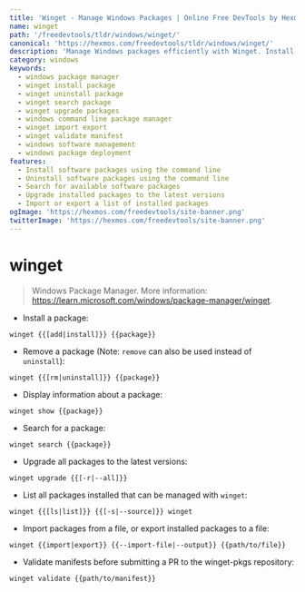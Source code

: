 ```yaml
---
title: 'Winget - Manage Windows Packages | Online Free DevTools by Hexmos'
name: winget
path: '/freedevtools/tldr/windows/winget/'
canonical: 'https://hexmos.com/freedevtools/tldr/windows/winget/'
description: 'Manage Windows packages efficiently with Winget. Install, uninstall, search, and upgrade software on your Windows system. Free online tool, no registration required.'
category: windows
keywords:
  - windows package manager
  - winget install package
  - winget uninstall package
  - winget search package
  - winget upgrade packages
  - windows command line package manager
  - winget import export
  - winget validate manifest
  - windows software management
  - windows package deployment
features:
  - Install software packages using the command line
  - Uninstall software packages using the command line
  - Search for available software packages
  - Upgrade installed packages to the latest versions
  - Import or export a list of installed packages
ogImage: 'https://hexmos.com/freedevtools/site-banner.png'
twitterImage: 'https://hexmos.com/freedevtools/site-banner.png'
---
```


# winget

> Windows Package Manager.
> More information: <https://learn.microsoft.com/windows/package-manager/winget>.

- Install a package:

`winget {{[add|install]}} {{package}}`

- Remove a package (Note: `remove` can also be used instead of `uninstall`):

`winget {{[rm|uninstall]}} {{package}}`

- Display information about a package:

`winget show {{package}}`

- Search for a package:

`winget search {{package}}`

- Upgrade all packages to the latest versions:

`winget upgrade {{[-r|--all]}}`

- List all packages installed that can be managed with `winget`:

`winget {{[ls|list]}} {{[-s|--source]}} winget`

- Import packages from a file, or export installed packages to a file:

`winget {{import|export}} {{--import-file|--output}} {{path/to/file}}`

- Validate manifests before submitting a PR to the winget-pkgs repository:

`winget validate {{path/to/manifest}}`
